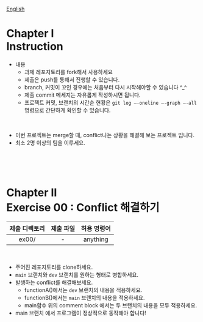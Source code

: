 [English](README.md)
# Chapter Ⅰ<br>Instruction

- 내용
    - 과제 레포지토리를 fork해서 사용하세요
    - 제출은 push를 통해서 진행할 수 있습니다.
    - branch, 커밋이 꼬인 경우에는 처음부터 다시 시작해야할 수 있습니다 ^_^
    - 제출 commit 메세지는 자유롭게 작성하시면 됩니다.
    - 프로젝트 커밋, 브랜치의 시간순 현황은 `git log —-oneline —-graph —-all` 명령으로 간단하게 확인할 수 있습니다.

<br>

- 이번 프로젝트는 merge할 때, conflict나는 상황을 해결해 보는 프로젝트 입니다.
- 최소 2명 이상의 팀을 이루세요.

<br>
<br>
<br>
    
# Chapter Ⅱ<br>Exercise 00 : Conflict 해결하기

| 제출 디렉토리 | 제출 파일 | 허용 명령어 |
|:--:|:--:|:--:|
| ex00/ | - | anything |

<br>

- 주어진 레포지토리를 clone하세요.
- `main` 브랜치와 `dev` 브랜치를 원하는 형태로 병합하세요.
- 발생하는 conflict를 해결해보세요.
	- functionA()에서는 `dev` 브랜치의 내용을 적용하세요.
	- functionB()에서는 `main` 브랜치의 내용을 적용하세요.
	- main함수 위의 comment block 에서는 두 브랜치의 내용을 모두 적용하세요.
- main 브랜치 에서 프로그램이 정상적으로 동작해야 합니다!

<br>
<br>
<br>